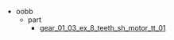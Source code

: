 * oobb
  * part
    * [gear_01_03_ex_8_teeth_sh_motor_tt_01](oobb/part/gear_01_03_ex_8_teeth_sh_motor_tt_01)
